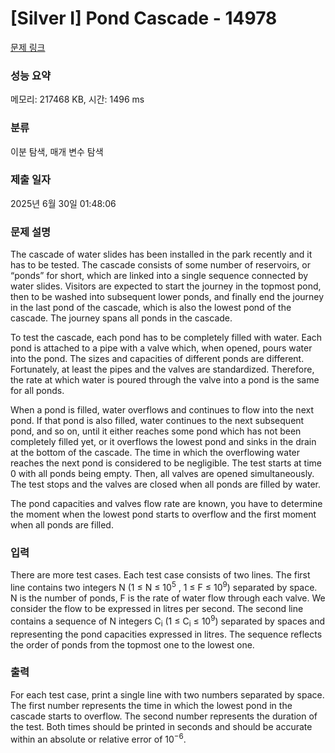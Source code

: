 # [Silver I] Pond Cascade - 14978 

[문제 링크](https://www.acmicpc.net/problem/14978) 

### 성능 요약

메모리: 217468 KB, 시간: 1496 ms

### 분류

이분 탐색, 매개 변수 탐색

### 제출 일자

2025년 6월 30일 01:48:06

### 문제 설명

<p>The cascade of water slides has been installed in the park recently and it has to be tested. The cascade consists of some number of reservoirs, or “ponds” for short, which are linked into a single sequence connected by water slides. Visitors are expected to start the journey in the topmost pond, then to be washed into subsequent lower ponds, and finally end the journey in the last pond of the cascade, which is also the lowest pond of the cascade. The journey spans all ponds in the cascade.</p>

<p>To test the cascade, each pond has to be completely filled with water. Each pond is attached to a pipe with a valve which, when opened, pours water into the pond. The sizes and capacities of different ponds are different. Fortunately, at least the pipes and the valves are standardized. Therefore, the rate at which water is poured through the valve into a pond is the same for all ponds.</p>

<p>When a pond is filled, water overflows and continues to flow into the next pond. If that pond is also filled, water continues to the next subsequent pond, and so on, until it either reaches some pond which has not been completely filled yet, or it overflows the lowest pond and sinks in the drain at the bottom of the cascade. The time in which the overflowing water reaches the next pond is considered to be negligible. The test starts at time 0 with all ponds being empty. Then, all valves are opened simultaneously. The test stops and the valves are closed when all ponds are filled by water.</p>

<p>The pond capacities and valves flow rate are known, you have to determine the moment when the lowest pond starts to overflow and the first moment when all ponds are filled.</p>

### 입력 

 <p>There are more test cases. Each test case consists of two lines. The first line contains two integers N (1 ≤ N ≤ 10<sup>5</sup> , 1 ≤ F ≤ 10<sup>9</sup>) separated by space. N is the number of ponds, F is the rate of water flow through each valve. We consider the flow to be expressed in litres per second. The second line contains a sequence of N integers C<sub>i</sub> (1 ≤ C<sub>i</sub> ≤ 10<sup>9</sup>) separated by spaces and representing the pond capacities expressed in litres. The sequence reflects the order of ponds from the topmost one to the lowest one.</p>

### 출력 

 <p>For each test case, print a single line with two numbers separated by space. The first number represents the time in which the lowest pond in the cascade starts to overflow. The second number represents the duration of the test. Both times should be printed in seconds and should be accurate within an absolute or relative error of 10<sup>−6</sup>.</p>

